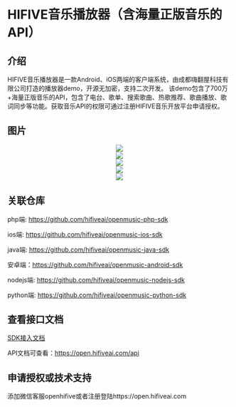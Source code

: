 HIFIVE音乐播放器（含海量正版音乐的API）
=======================

## 介绍

HIFIVE音乐播放器是一款Android、iOS两端的客户端系统，由成都嗨翻屋科技有限公司打造的播放器demo，开源无加密，支持二次开发。
该demo包含了700万+海量正版音乐的API，包含了电台、歌单、搜索歌曲、热歌推荐、歌曲播放、歌词同步等功能。获取音乐API的权限可通过注册HIFIVE音乐开放平台申请授权。

## 图片

<div align=center>
<img src="https://hifive-open-sdk.s3.cn-northwest-1.amazonaws.com.cn/image/sdk/4A843937-F639-4f1d-8A55-0A1734A72FD6.png"/>
</div>

<div align=center>
<img src="https://hifive-open-sdk.s3.cn-northwest-1.amazonaws.com.cn/image/sdk/840036AB-6684-4d95-A663-05C5AD3787B0.png"/>
</div>

<div align=center>
<img src="https://hifive-open-sdk.s3.cn-northwest-1.amazonaws.com.cn/image/sdk/F61F1D78-18C7-486f-80D8-49D2CB26140E.png"/>
</div>

<div align=center>
<img src="https://hifive-open-sdk.s3.cn-northwest-1.amazonaws.com.cn/image/sdk/89DBEC8F-8C1E-446e-85DB-6B6B03C462A9.png"/>
</div>

<div align=center>
<img src="https://hifive-open-sdk.s3.cn-northwest-1.amazonaws.com.cn/image/sdk/74DF12E9-4CCE-45d6-AB17-09918847CF49.png"/>
</div>

## 关联仓库

php端: https://github.com/hifiveai/openmusic-php-sdk

ios端: https://github.com/hifiveai/openmusic-ios-sdk

java端: https://github.com/hifiveai/openmusic-java-sdk

安卓端：https://github.com/hifiveai/openmusic-android-sdk

nodejs端: https://github.com/hifiveai/openmusic-nodejs-sdk

python端: https://github.com/hifiveai/openmusic-python-sdk

## 查看接口文档

[SDK接入文档](../API.md)

API文档可查看：https://open.hifiveai.com/api

## 申请授权或技术支持

添加微信客服openhifive或者注册登陆https://open.hifiveai.com